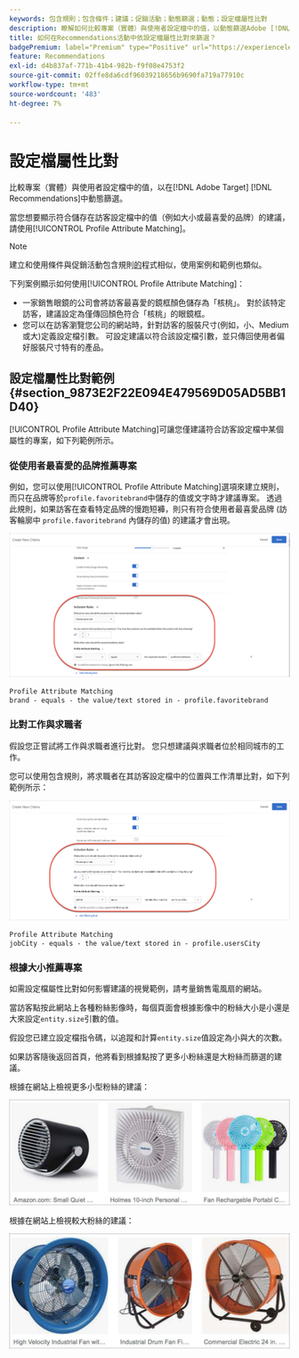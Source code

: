```yaml
---
keywords: 包含規則；包含條件；建議；促銷活動；動態篩選；動態；設定檔屬性比對
description: 瞭解如何比較專案（實體）與使用者設定檔中的值，以動態篩選Adobe [!DNL Target] Recommendations。
title: 如何在Recommendations活動中依設定檔屬性比對來篩選？
badgePremium: label="Premium" type="Positive" url="https://experienceleague.adobe.com/docs/target/using/introduction/intro.html?lang=zh-Hant#premium newtab=true" tooltip="檢視Target Premium包含的內容。"
feature: Recommendations
exl-id: d4b837af-771b-41b4-982b-f9f08e4753f2
source-git-commit: 02ffe8da6cdf96039218656b9690fa719a77910c
workflow-type: tm+mt
source-wordcount: '483'
ht-degree: 7%

---
```


# 設定檔屬性比對

比較專案（實體）與使用者設定檔中的值，以在[!DNL Adobe Target] [!DNL Recommendations]中動態篩選。

當您想要顯示符合儲存在訪客設定檔中的值（例如大小或最喜愛的品牌）的建議，請使用[!UICONTROL Profile Attribute Matching]。

>[!NOTE]
>
>建立和使用條件與促銷活動包含規則[的](/help/main/c-recommendations/c-algorithms/use-dynamic-and-static-inclusion-rules.md)程式相似，使用案例和範例也類似。

下列案例顯示如何使用[!UICONTROL Profile Attribute Matching]：

* 一家銷售眼鏡的公司會將訪客最喜愛的鏡框顏色儲存為「核桃」。 對於該特定訪客，建議設定為僅傳回顏色符合「核桃」的眼鏡框。
* 您可以在訪客瀏覽您公司的網站時，針對訪客的服裝尺寸(例如，小、Medium或大)定義設定檔引數。 可設定建議以符合該設定檔引數，並只傳回使用者偏好服裝尺寸特有的產品。

## 設定檔屬性比對範例 {#section_9873E2F22E094E479569D05AD5BB1D40}

[!UICONTROL Profile Attribute Matching]可讓您僅建議符合訪客設定檔中某個屬性的專案，如下列範例所示。

### 從使用者最喜愛的品牌推薦專案

例如，您可以使用[!UICONTROL Profile Attribute Matching]選項來建立規則，而只在品牌等於`profile.favoritebrand`中儲存的值或文字時才建議專案。 透過此規則，如果訪客在查看特定品牌的慢跑短褲，則只有符合使用者最喜愛品牌 (訪客輪廓中 `profile.favoritebrand` 內儲存的值) 的建議才會出現。

![最喜愛的品牌](/help/main/c-recommendations/c-algorithms/assets/favorite-brand.png)

```
Profile Attribute Matching
brand - equals - the value/text stored in - profile.favoritebrand
```

### 比對工作與求職者

假設您正嘗試將工作與求職者進行比對。 您只想建議與求職者位於相同城市的工作。

您可以使用包含規則，將求職者在其訪客設定檔中的位置與工作清單比對，如下列範例所示：

![使用者的城市](/help/main/c-recommendations/c-algorithms/assets/city.png)

```
Profile Attribute Matching
jobCity - equals - the value/text stored in - profile.usersCity
```

### 根據大小推薦專案

如需設定檔屬性比對如何影響建議的視覺範例，請考量銷售電風扇的網站。

當訪客點按此網站上各種粉絲影像時，每個頁面會根據影像中的粉絲大小是小還是大來設定`entity.size`引數的值。

假設您已建立設定檔指令碼，以追蹤和計算`entity.size`值設定為小與大的次數。

如果訪客隨後返回首頁，他將看到根據點按了更多小粉絲還是大粉絲而篩選的建議。

根據在網站上檢視更多小型粉絲的建議：

![小粉絲推薦](/help/main/c-recommendations/c-algorithms/assets/small-fans.png)

根據在網站上檢視較大粉絲的建議：

![大型粉絲推薦](/help/main/c-recommendations/c-algorithms/assets/large-fans.png)
